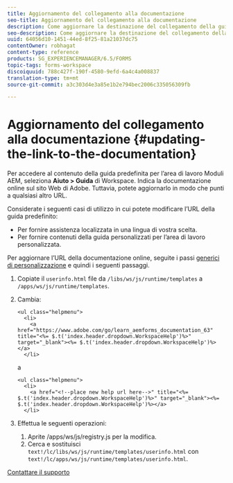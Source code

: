 ```yaml
---
title: Aggiornamento del collegamento alla documentazione
seo-title: Aggiornamento del collegamento alla documentazione
description: Come aggiornare la destinazione del collegamento della guida di Workspace nell’area di lavoro Moduli AEM per fare riferimento al collegamento della documentazione personalizzato.
seo-description: Come aggiornare la destinazione del collegamento della guida di Workspace nell’area di lavoro Moduli AEM per fare riferimento al collegamento della documentazione personalizzato.
uuid: 64056d10-1451-44ed-8f25-81a21037dc75
contentOwner: robhagat
content-type: reference
products: SG_EXPERIENCEMANAGER/6.5/FORMS
topic-tags: forms-workspace
discoiquuid: 788c427f-190f-4580-9efd-6a4c4a008837
translation-type: tm+mt
source-git-commit: a3c303d4e3a85e1b2e794bec2006c335056309fb

---
```



# Aggiornamento del collegamento alla documentazione {#updating-the-link-to-the-documentation}

Per accedere al contenuto della guida predefinita per l’area di lavoro Moduli AEM, seleziona **Aiuto > Guida** di Workspace. Indica la documentazione online sul sito Web di Adobe. Tuttavia, potete aggiornarlo in modo che punti a qualsiasi altro URL.

Considerate i seguenti casi di utilizzo in cui potete modificare l’URL della guida predefinito:

* Per fornire assistenza localizzata in una lingua di vostra scelta.
* Per fornire contenuti della guida personalizzati per l’area di lavoro personalizzata.

Per aggiornare l’URL della documentazione online, seguite i passi [generici di personalizzazione](/help/forms/using/generic-steps-html-workspace-customization.md) e quindi i seguenti passaggi.

1. Copiate il `userinfo.html` file da `/libs/ws/js/runtime/templates` a `/apps/ws/js/runtime/templates`.
1. Cambia:

   ```
   <ul class="helpmenu">
     <li>
       <a href="https://www.adobe.com/go/learn_aemforms_documentation_63" title="<%= $.t('index.header.dropdown.WorkspaceHelp')%>" target="_blank"><%= $.t('index.header.dropdown.WorkspaceHelp')%></a>
     </li>
   ```

   a

   ```
   <ul class="helpmenu">
     <li>
       <a href="<!--place new help url here-->" title="<%= $.t('index.header.dropdown.WorkspaceHelp')%>" target="_blank"><%= $.t('index.header.dropdown.WorkspaceHelp')%></a>
     </li>
   ```

1. Effettua le seguenti operazioni:

   1. Aprite /apps/ws/js/registry.js per la modifica.
   1. Cerca e sostituisci `text!/lc/libs/ws/js/runtime/templates/userinfo.html` con `text!/lc/apps/ws/js/runtime/templates/userinfo.html`.

[Contattare il supporto](https://www.adobe.com/account/sign-in.supportportal.html)

